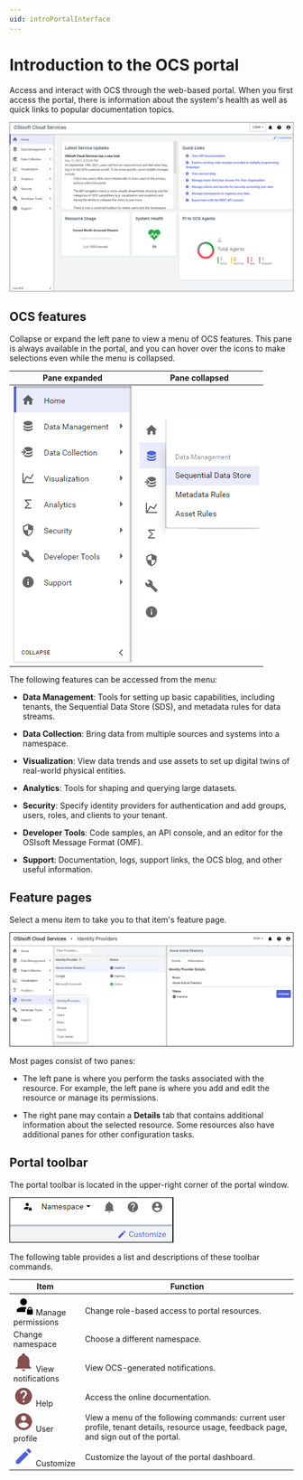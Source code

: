 ```yaml
---
uid: introPortalInterface
---
```


# Introduction to the OCS portal

Access and interact with OCS through the web-based portal. When you first access the portal, there is information about the system's health as well as quick links to popular documentation topics.

![Portal window](../images/portal-interface.png "Portal interface")

## OCS features

Collapse or expand the left pane to view a menu of OCS features. This pane is always available in the portal, and you can hover over the icons to make selections even while the menu is collapsed.

| Pane expanded | Pane collapsed |
|:--:|:--:|
| ![pane expanded](../images/left-pane-expanded.png) | ![pane collapsed](../images/left-pane-collapsed.png) |

The following features can be accessed from the menu:

- **Data Management**: Tools for setting up basic capabilities, including tenants, the Sequential Data Store (SDS), and metadata rules for data streams.

- **Data Collection**: Bring data from multiple sources and systems into a namespace.

- **Visualization**: View data trends and use assets to set up digital twins of real-world physical entities.

- **Analytics**: Tools for shaping and querying large datasets.

- **Security**: Specify identity providers for authentication and add groups, users, roles, and clients to your tenant.

- **Developer Tools**: Code samples, an API console, and an editor for the OSIsoft Message Format (OMF).

- **Support**: Documentation, logs, support links, the OCS blog, and other useful information.

## Feature pages

Select a menu item to take you to that item's feature page.

![Feature details](../images/feature-details.png "Feature details")

Most pages consist of two panes:

- The left pane is where you perform the tasks associated with the resource. For example, the left pane is where you add and edit the resource or manage its permissions.

- The right pane may contain a **Details** tab that contains additional information about the selected resource. Some resources also have additional panes for other configuration tasks.

## Portal toolbar

The portal toolbar is located in the upper-right corner of the portal window.

![Portal toolbar](../images/top-right-portal-window.png)

The following table provides a list and descriptions of these toolbar commands.

| Item          | Function |
|---------------|----------|
| ![Manage permissions icon](../../_icons/default/account-lock.svg) Manage permissions | Change role-based access to portal resources. |
| Change namespace | Choose a different namespace. |
| ![View notifications icon](../../_icons/custom/bell.svg) View notifications | View OCS-generated notifications. |
| ![Documentation icon](../../_icons/custom/help-circle.svg) Help | Access the online documentation. |
| ![User Profile icon](../../_icons/custom/account-circle.svg) User profile | View a menu of the following commands: current user profile, tenant details, resource usage, feedback page, and sign out of the portal. |
| ![Customize icon](../../_icons/branded/pencil.svg) Customize | Customize the layout of the portal dashboard. |
